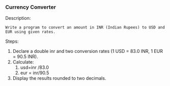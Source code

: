 ### Currency Converter

Description:

    Write a program to convert an amount in INR (Indian Rupees) to USD and EUR using given rates.

Steps:
1. Declare a double inr and two conversion rates (1 USD = 83.0 INR, 1 EUR = 90.5 INR).
2. Calculate: 
    1. usd=inr /83.0
    2. eur = inr/90.5
3. Display the results rounded to two decimals.